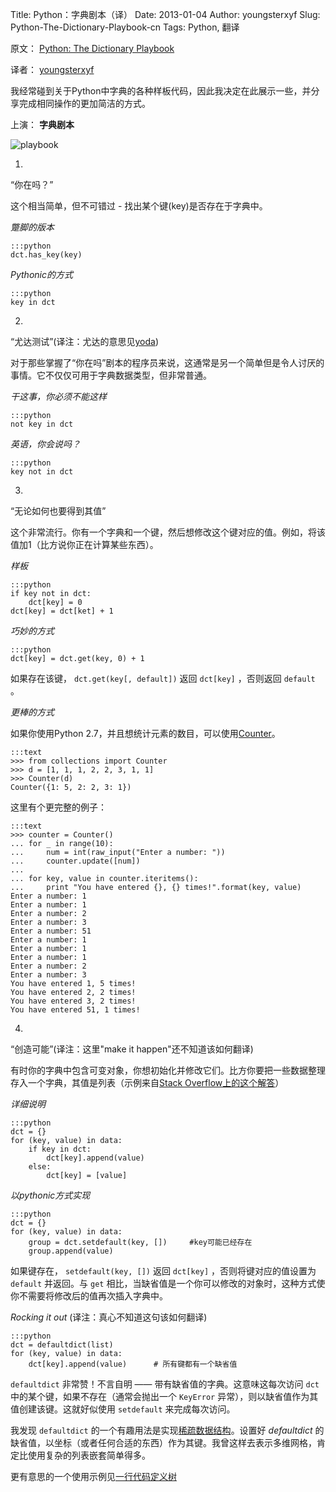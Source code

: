 Title: Python：字典剧本（译）
Date: 2013-01-04
Author: youngsterxyf
Slug: Python-The-Dictionary-Playbook-cn
Tags: Python, 翻译

原文： [Python: The Dictionary Playbook](http://blog.amir.rachum.com/post/39501813266/python-the-dictionary-playbook)

译者： [youngsterxyf](https://github.com/youngsterxyf)

我经常碰到关于Python中字典的各种样板代码，因此我决定在此展示一些，并分享完成相同操作的更加简洁的方式。

上演： **字典剧本**

![playbook](/assets/uploads/pics/The_playbook.png)

1.
“你在吗？”

这个相当简单，但不可错过 - 找出某个键(key)是否存在于字典中。

*蹩脚的版本*

	:::python
	dct.has_key(key)

*Pythonic的方式*
	
	:::python
	key in dct

2.
“尤达测试”(译注：尤达的意思见[yoda](http://en.wikipedia.org/wiki/Yoda))

对于那些掌握了“你在吗”剧本的程序员来说，这通常是另一个简单但是令人讨厌的事情。它不仅仅可用于字典数据类型，但非常普通。

*干这事，你必须不能这样*

	:::python
	not key in dct

*英语，你会说吗？*

	:::python
	key not in dct

3.
“无论如何也要得到其值”

这个非常流行。你有一个字典和一个键，然后想修改这个键对应的值。例如，将该值加1（比方说你正在计算某些东西）。

*样板*

	:::python
	if key not in dct:
		dct[key] = 0
	dct[key] = dct[ket] + 1

*巧妙的方式*

	:::python
	dct[key] = dct.get(key, 0) + 1

如果存在该键， `dct.get(key[, default])` 返回 `dct[key]` ，否则返回 `default` 。

*更棒的方式*

如果你使用Python 2.7，并且想统计元素的数目，可以使用[Counter](http://docs.python.org/2/library/collections.html#collections.Counter)。

	:::text
	>>> from collections import Counter
	>>> d = [1, 1, 1, 2, 2, 3, 1, 1]
	>>> Counter(d)
	Counter({1: 5, 2: 2, 3: 1})

这里有个更完整的例子：

	:::text
	>>> counter = Counter()
	... for _ in range(10):
	...     num = int(raw_input("Enter a number: "))
	...     counter.update([num]) 
	...
	... for key, value in counter.iteritems():
	...     print "You have entered {}, {} times!".format(key, value) 
	Enter a number: 1
	Enter a number: 1
	Enter a number: 2
	Enter a number: 3
	Enter a number: 51
	Enter a number: 1
	Enter a number: 1
	Enter a number: 1
	Enter a number: 2
	Enter a number: 3
	You have entered 1, 5 times!
	You have entered 2, 2 times!
	You have entered 3, 2 times!
	You have entered 51, 1 times!

4.
“创造可能”(译注：这里"make it happen"还不知道该如何翻译)

有时你的字典中包含可变对象，你想初始化并修改它们。比方你要把一些数据整理存入一个字典，其值是列表（示例来自[Stack Overflow上的这个解答](http://stackoverflow.com/questions/3483520/use-cases-for-the-setdefault-dict-method/3483652#3483652)）

*详细说明*

	:::python
	dct = {}
	for (key, value) in data:
		if key in dct:
			dct[key].append(value)
		else:
			dct[key] = [value]

*以pythonic方式实现*

	:::python
	dct = {}
	for (key, value) in data:
		group = dct.setdefault(key, []) 	#key可能已经存在
		group.append(value)

如果键存在， `setdefault(key, [])` 返回 `dct[key]` ，否则将键对应的值设置为 `default` 并返回。与 `get` 相比，当缺省值是一个你可以修改的对象时，这种方式使你不需要将修改后的值再次插入字典中。

*Rocking it out* (译注：真心不知道这句该如何翻译)

	:::python
	dct = defaultdict(list)
	for (key, value) in data:
		dct[key].append(value)		# 所有键都有一个缺省值

`defaultdict` 非常赞！不言自明 —— 带有缺省值的字典。这意味这每次访问 `dct` 中的某个键，如果不存在（通常会抛出一个 `KeyError` 异常），则以缺省值作为其值创建该键。这就好似使用 `setdefault` 来完成每次访问。

我发现 `defaultdict` 的一个有趣用法是实现[稀疏数据结构](http://en.wikipedia.org/wiki/Sparse_matrix)。设置好 *defaultdict* 的缺省值，以坐标（或者任何合适的东西）作为其键。我曾这样去表示多维网格，肯定比使用复杂的列表嵌套简单得多。

更有意思的一个使用示例见[一行代码定义树](https://gist.github.com/2012250)
